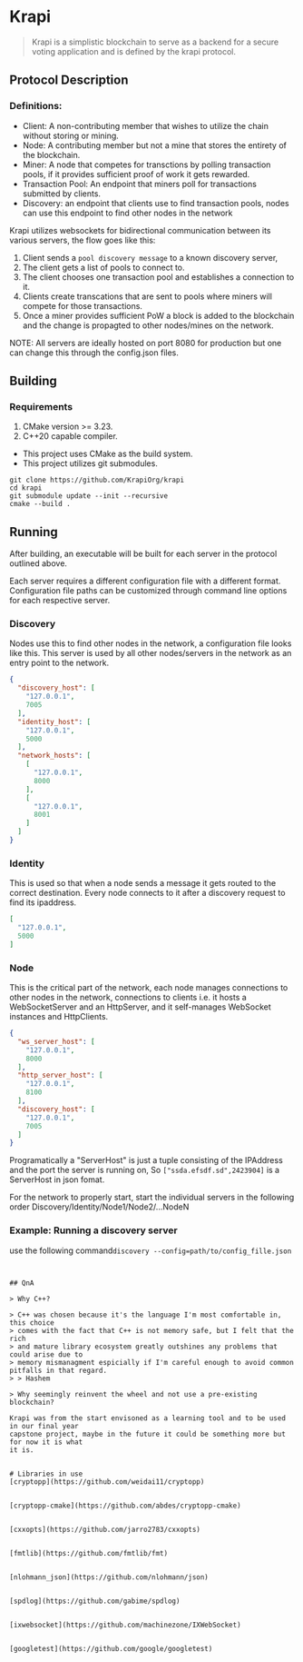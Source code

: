 # Krapi

> Krapi is a simplistic blockchain to serve as a backend for a secure voting application
> and is defined by the krapi protocol.


## Protocol Description

### Definitions:
- Client: A non-contributing member that wishes to utilize the chain without storing or
mining.
- Node: A contributing member but not a mine that stores the entirety of the blockchain.
- Miner: A node that competes for transctions by polling transaction pools, if it provides
sufficient proof of work it gets rewarded.
- Transaction Pool: An endpoint that miners poll for transactions submitted by clients.
- Discovery: an endpoint that clients use to find transaction pools, nodes can use
this endpoint to find other nodes in the network

Krapi utilizes websockets for bidirectional communication between its various servers,
the flow goes like this:

1. Client sends a `pool discovery message` to a known discovery server,
2. The client gets a list of pools to connect to.
3. The client chooses one transaction pool and establishes a connection to it.
4. Clients create transcations that are sent to pools where miners will compete for those
transactions.
5. Once a miner provides sufficient PoW a block is added to the blockchain and the change
is propagted to other nodes/mines on the network.

NOTE: All servers are ideally hosted on port 8080 for production but one can change this 
through the config.json files.

## Building

### Requirements
1. CMake version >= 3.23.
2. C++20 capable compiler.

* This project uses CMake as the build system.
* This project utilizes git submodules.

```commandline
git clone https://github.com/KrapiOrg/krapi
cd krapi
git submodule update --init --recursive
cmake --build .
```

## Running
After building, an executable will be built for each server in the protocol outlined above.

Each server requires a different configuration file with a different format.
Configuration file paths can be customized through command line options for each respective server.

### Discovery
Nodes use this to find other nodes in the network, a configuration file looks like this.
This server is used by all other nodes/servers in the network as an entry point to the network.

```json
{
  "discovery_host": [
    "127.0.0.1",
    7005
  ],
  "identity_host": [
    "127.0.0.1",
    5000
  ],
  "network_hosts": [
    [
      "127.0.0.1",
      8000
    ],
    [
      "127.0.0.1",
      8001
    ]
  ]
}
```
### Identity
This is used so that when a node sends a message it gets routed to the correct destination.
Every node connects to it after a discovery request to find its ipaddress.
```json
[
  "127.0.0.1",
  5000
]
```

### Node
This is the critical part of the network, each node manages connections to other nodes in the network,
connections to clients i.e. it hosts a WebSocketServer and an HttpServer, and it self-manages WebSocket instances and HttpClients.

```json
{
  "ws_server_host": [
    "127.0.0.1",
    8000
  ],
  "http_server_host": [
    "127.0.0.1",
    8100
  ],
  "discovery_host": [
    "127.0.0.1",
    7005
  ]
}
```
Programatically a "ServerHost" is just a tuple consisting of the IPAddress and the port the server is running on,
So `["ssda.efsdf.sd",2423904]` is a ServerHost in json fomat.


For the network to properly start, start the individual servers in the following order
Discovery/Identity/Node1/Node2/...NodeN

### Example: Running a discovery server
use the following command`discovery --config=path/to/config_fille.json`

```


## QnA

> Why C++?

> C++ was chosen because it's the language I'm most comfortable in, this choice
> comes with the fact that C++ is not memory safe, but I felt that the rich
> and mature library ecosystem greatly outshines any problems that could arise due to 
> memory mismanagment espicially if I'm careful enough to avoid common pitfalls in that regard.
> > Hashem

> Why seemingly reinvent the wheel and not use a pre-existing blockchain?

Krapi was from the start envisoned as a learning tool and to be used in our final year
capstone project, maybe in the future it could be something more but for now it is what
it is.


# Libraries in use
[cryptopp](https://github.com/weidai11/cryptopp)


[cryptopp-cmake](https://github.com/abdes/cryptopp-cmake)


[cxxopts](https://github.com/jarro2783/cxxopts)


[fmtlib](https://github.com/fmtlib/fmt)


[nlohmann_json](https://github.com/nlohmann/json)


[spdlog](https://github.com/gabime/spdlog)


[ixwebsocket](https://github.com/machinezone/IXWebSocket)


[googletest](https://github.com/google/googletest)
